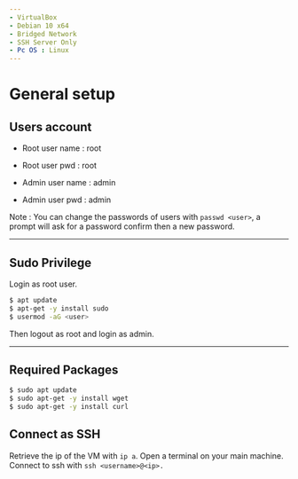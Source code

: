 ```yaml
---
- VirtualBox
- Debian 10 x64
- Bridged Network
- SSH Server Only
- Pc OS : Linux
---
```


# General setup

## Users account

- Root user name : root
- Root user pwd : root

- Admin user name : admin
- Admin user pwd : admin

Note : You can change the passwords of users with `passwd <user>`, a prompt will ask for a password confirm then a new password.
________

## Sudo Privilege

Login as root user.

```bash
$ apt update
$ apt-get -y install sudo
$ usermod -aG <user>
```

Then logout as root and login as admin.
________

## Required Packages

```bash
$ sudo apt update
$ sudo apt-get -y install wget
$ sudo apt-get -y install curl
```

## Connect as SSH

Retrieve the ip of the VM with `ip a`.
Open a terminal on your main machine.
Connect to ssh with `ssh <username>@<ip>.`